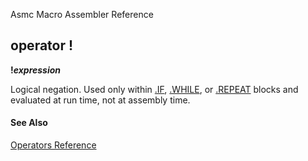 Asmc Macro Assembler Reference

## operator !

**!_expression_**


Logical negation. Used only within [.IF](../directive/dot_if.md), [.WHILE](../directive/dot_while.md), or [.REPEAT](../directive/dot_repeat.md) blocks and evaluated at run time, not at assembly time.

#### See Also

[Operators Reference](readme.md)